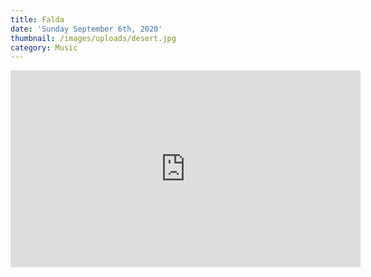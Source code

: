 ```yaml
---
title: Falda
date: 'Sunday September 6th, 2020'
thumbnail: /images/uploads/desert.jpg
category: Music
---
```


<iframe width="560" height="315" src="https://www.youtube.com/embed/Zy4KtD98S2c" frameborder="0" allow="accelerometer; autoplay; encrypted-media; gyroscope; picture-in-picture" allowfullscreen></iframe>